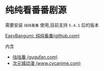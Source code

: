 # 纯纯看番番剧源

需要安装 `纯纯看番` 使用,目前支持 `5.4.1` 后的版本

[EasyBangumi: 纯纯看番(github.com)](https://github.com/easybangumiorg/EasyBangumi)

内含

-  [咕咕番 (gugufan.com)](https://www.gugufan.com/)
-  [次元城动漫 (www.cycanime.com)](https://www.cycanime.com/)
